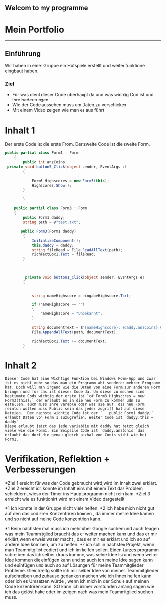 Welcom to my programme
---
# Mein Portfolio
---
## Einführung
Wir haben in einer Gruppe ein Hutspiele erstellt und weiter funktione eingbaut haben.

### Ziel
* Für was dient dieser Code überhaupt da und was wichtig Cod ist und ihre bedeutungen.
* Wie der Code aussehen muss um Daten zu verschicken
*  Mit einem Video zeigen wie man es aus führt

# Inhalt 1
Der erste Code ist die erste From. Der zweite Code ist die zweite Form.
```c#
public partial class Form1 : Form
    {
        public int anzCoins;
 private void button5_Click(object sender, EventArgs e)
        {
            
            Form3 Highscores = new Form3(this);
            Highscores.Show();
        }
        
        }
        
    public partial class Form3 : Form
    {
        public Form1 daddy;
        string path = @"test.txt";
       
       public Form3(Form1 daddy)
        {
            InitializeComponent();
            this.daddy = daddy;
            string fileRead = File.ReadAllText(path);
            richTextBox1.Text = fileRead;
        }
        
        
        
         private void button1_Click(object sender, EventArgs e)
        {

           
            string nameHighscore = eingabeHighscore.Text;

            if (nameHighscore == "")
            {
                nameHighscore = "Unbekannt";
            }
           
            string documentText = $"{nameHighscore}: {daddy.anzCoins} Coins\nHinzugefügt am {DateTime.Now}{Environment.NewLine}";
            File.AppendAllText(path, documentText);

            richTextBox1.Text += documentText;
        }
```
    
    
    
# Inhalt 2
    Dieser Code hat eine Wichtige Funktion bei Windows Form-App und zwar ist es nicht mehr so das man ein Programm aht sonderen mehrer Programm hat. Doch will man irgend wie die Daten von eine Form zur anderen Form bringen und für das ist dieser Code da. Um diese zu machen sind bestimmte Cods wichtig der erste ist `c# Form3 Highscores = new Form3(this);` der erlaubt es in die neu Form zu kommen udn zu estellen, auch muss ihre Varable oder was sie auf  die neu Form reintun wollen muss Public sein das jeder zugriff hat auf diese Dateien.  Der nachste wichtig Code ist der `   public Form1 daddy;` erlaubt Daten von Form 1 zuzugrefien. Weiter Code ist `dadyy.this = daddy`
    Diese erlaubt jetzt das jede variablie mit daddy hat jetzt gleich viele wie die Form1. Ein Beipsile Code ist `daddy.anzConis` das erlaubt das dort die genau gleich anzhal von Conis steht wie bei Form1.

# Verifikation, Reflektion +  Verbesserungen
*Ziel 1 ereicht für was der Code gebraucht wird,wird im Inhalt zwei erklärt.
*Ziel 2 ereicht ich konnte im Inhalt eins mit einem Text das Problem schieldern, wieso der Timer ins Hauptprogramm nicht rein kam.
*Ziel 3 erreicht wie es funktionirt wird mit einem Video dargestellt

*1 Ich konnte  in der Gruppe nicht viele helfen.
*2 ich habe mich nicht gut auf den das codieren Konzentriren können , da immer mehre Idee kamen und so nicht auf meine Code konzentrien kann. 
 
*1  Beim nächsten mal muss ich mehr über Google suchen und auch feagen was mein Teammitglied braucht das er weiter machen kann und das er mir erklärt,wenn erweis waser macht , dass er mir es erklärt und ich so auf andere Idee kommen, um zu helfen.
*2 ich soll in nächsten Projekt, wenn man Teammitglied codiert und ich im helfen sollen. Einen kurzes programm schreiben das ich selber draus komme, was seine Idee ist und wenn weiter Idee kommen die einfügen kann und so auch ich meine Idee sagen kann und euînfügen und auch so auf Lösungen für meine Teammitglieder Probleme.
Gleichzeitg sollte ich mir selber Idee von meinen Teammitglieder aufschreiben und zuhause gedanken machen wie ich Ihnen helfen kann oder ich es Umsetzen würde , wenn ich mich in der Schule auf meinen Code knzentriren kann. SO kann ich immer vorstunden anfang sagen wie ich das gelöst habe oder im zeigen nach was mein Teammitglied suchen muss.

